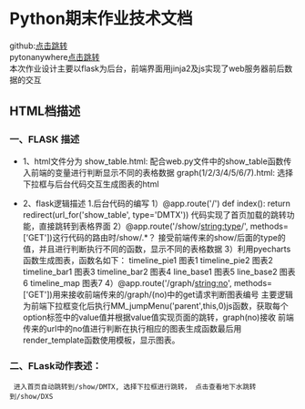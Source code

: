 # Python期末作业技术文档
github:[点击跳转](https://github.com/zhouzhouzihao/FLaskWebExample)  
pytonanywhere[点击跳转]('')  
本次作业设计主要以flask为后台，前端界面用jinja2及js实现了web服务器前后数据的交互
## HTML档描述

### 一、FLASK 描述
* 1、html文件分为
  show_table.html: 配合web.py文件中的show_table函数传入前端的变量进行判断显示不同的表格数据
  graph(1/2/3/4/5/6/7).html: 选择下拉框与后台代码交互生成图表的html
  
- 2、flask逻辑描述
  1.后台代码的编写
  1）@app.route('/')
      def index():
          return redirect(url_for('show_table', type='DMTX'))
     代码实现了首页加载的跳转功能，直接跳转到表格界面
   2）@app.route('/show/<string:type>/', methods=['GET'])这行代码的路由时/show/.*？
      接受前端传来的show/后面的type的值，并且进行判断执行不同的函数，显示不同的表格数据
   3）利用pyecharts函数生成图表，函数名如下：
      timeline_pie1 图表1
      timeline_pie2 图表2
      timeline_bar1 图表3
      timeline_bar2 图表4
      line_base1 图表5
      line_base2 图表6
      timeline_map 图表7
   4）@app.route('/graph/<string:no>', methods=['GET'])用来接收前端传来的/graph/(no)中的get请求判断图表编号
      主要逻辑为前端下拉框变化后执行MM_jumpMenu('parent',this,0)js函数，获取每个option标签中的value值并根据value值实现页面的跳转，graph(no)接收       前端传来的url中的no值进行判断在执行相应的图表生成函数最后用render_template函数使用模板，显示图表。
### 二、FLask动作表述：
     进入首页自动跳转到/show/DMTX, 选择下拉框进行跳转， 点击查看地下水跳转到/show/DXS
